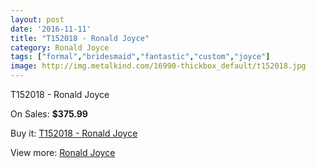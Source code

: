 ```yaml
---
layout: post
date: '2016-11-11'
title: "T152018 - Ronald Joyce"
category: Ronald Joyce
tags: ["formal","bridesmaid","fantastic","custom","joyce"]
image: http://img.metalkind.com/16990-thickbox_default/t152018.jpg
---
```

T152018 - Ronald Joyce

On Sales: **$375.99**
<a href="https://www.metalkind.com/en/ronald-joyce/7227-t152018.html"><amp-img layout="responsive" width="600" height="600" src="//img.metalkind.com/16990-thickbox_default/t152018.jpg" alt="T152018 - Ronald Joyce 0" /></a>
<a href="https://www.metalkind.com/en/ronald-joyce/7227-t152018.html"><amp-img layout="responsive" width="600" height="600" src="//img.metalkind.com/16991-thickbox_default/t152018.jpg" alt="T152018 - Ronald Joyce 1" /></a>
<a href="https://www.metalkind.com/en/ronald-joyce/7227-t152018.html"><amp-img layout="responsive" width="600" height="600" src="//img.metalkind.com/16992-thickbox_default/t152018.jpg" alt="T152018 - Ronald Joyce 2" /></a>

Buy it: [T152018 - Ronald Joyce](https://www.metalkind.com/en/ronald-joyce/7227-t152018.html "T152018 - Ronald Joyce")

View more: [Ronald Joyce](https://www.metalkind.com/en/110-ronald-joyce "Ronald Joyce")